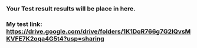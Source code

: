 ### Your Test result results will be place in here. 
### My test link: https://drive.google.com/drive/folders/1K1DqR766g7G2IQvsMKVFE7K2oqa4G5t4?usp=sharing
